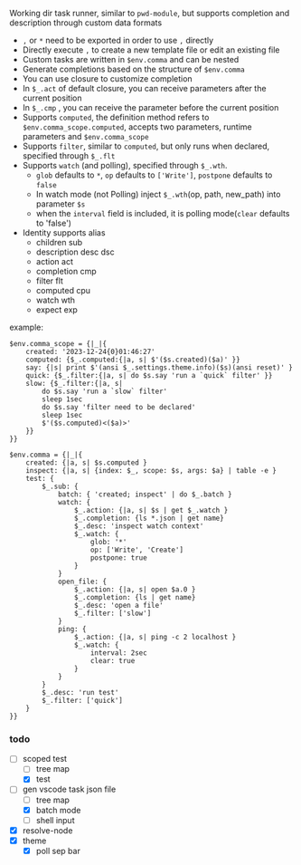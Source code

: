 Working dir task runner, similar to `pwd-module`, but supports completion and description through custom data formats
- `,` or `*` need to be exported in order to use `,` directly
- Directly execute `,` to create a new template file or edit an existing file
- Custom tasks are written in `$env.comma` and can be nested
- Generate completions based on the structure of `$env.comma`
- You can use closure to customize completion
- In `$_.act` of default closure, you can receive parameters after the current position
- In `$_.cmp` , you can receive the parameter before the current position
- Supports `computed`, the definition method refers to `$env.comma_scope.computed`, accepts two parameters, runtime parameters and `$env.comma_scope`
- Supports `filter`, similar to `computed`, but only runs when declared, specified through `$_.flt`
- Supports `watch` (and polling), specified through `$_.wth`.
    - `glob` defaults to `*`, `op` defaults to `['Write']`, `postpone` defaults to `false`
    - In watch mode (not Polling) inject `$_.wth`(op, path, new_path) into parameter `$s`
    - when the `interval` field is included, it is polling mode(`clear` defaults to 'false')
- Identity supports alias
    - children sub
    - description desc dsc
    - action act
    - completion cmp
    - filter flt
    - computed cpu
    - watch wth
    - expect exp


example:
```
$env.comma_scope = {|_|{
    created: '2023-12-24{0}01:46:27'
    computed: {$_.computed:{|a, s| $'($s.created)($a)' }}
    say: {|s| print $'(ansi $_.settings.theme.info)($s)(ansi reset)' }
    quick: {$_.filter:{|a, s| do $s.say 'run a `quick` filter' }}
    slow: {$_.filter:{|a, s|
        do $s.say 'run a `slow` filter'
        sleep 1sec
        do $s.say 'filter need to be declared'
        sleep 1sec
        $'($s.computed)<($a)>'
    }}
}}

$env.comma = {|_|{
    created: {|a, s| $s.computed }
    inspect: {|a, s| {index: $_, scope: $s, args: $a} | table -e }
    test: {
        $_.sub: {
            batch: { 'created; inspect' | do $_.batch }
            watch: {
                $_.action: {|a, s| $s | get $_.watch }
                $_.completion: {ls *.json | get name}
                $_.desc: 'inspect watch context'
                $_.watch: {
                    glob: '*'
                    op: ['Write', 'Create']
                    postpone: true
                }
            }
            open_file: {
                $_.action: {|a, s| open $a.0 }
                $_.completion: {ls | get name}
                $_.desc: 'open a file'
                $_.filter: ['slow']
            }
            ping: {
                $_.action: {|a, s| ping -c 2 localhost }
                $_.watch: {
                    interval: 2sec
                    clear: true
                }
            }
        }
        $_.desc: 'run test'
        $_.filter: ['quick']
    }
}}
```

### todo
- [ ] scoped test
    - [ ] tree map
    - [x] test
- [ ] gen vscode task json file
    - [ ] tree map
    - [x] batch mode
    - [ ] shell input
- [x] resolve-node
- [x] theme
    - [x] poll sep bar
